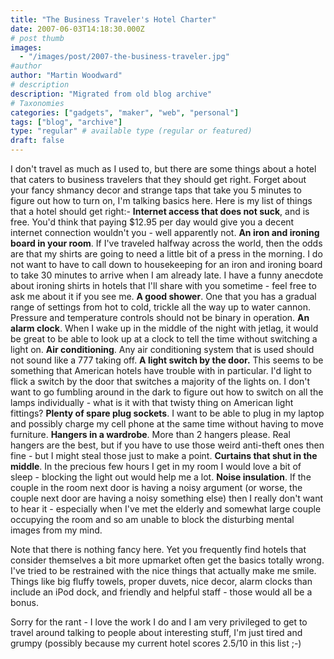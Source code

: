 ```yaml
---
title: "The Business Traveler's Hotel Charter"
date: 2007-06-03T14:18:30.000Z
# post thumb
images:
  - "/images/post/2007-the-business-traveler.jpg"
#author
author: "Martin Woodward"
# description
description: "Migrated from old blog archive"
# Taxonomies
categories: ["gadgets", "maker", "web", "personal"]
tags: ["blog", "archive"]
type: "regular" # available type (regular or featured)
draft: false
---
```


I don't travel as much as I used to, but there are some things about a hotel that caters to business travelers that they should get right. Forget about your fancy shmancy decor and strange taps that take you 5 minutes to figure out how to turn on, I'm talking basics here. Here is my list of things that a hotel should get right:- **Internet access that does not suck**, and is free. You'd think that paying $12.95 per day would give you a decent internet connection wouldn't you - well apparently not. **An iron and ironing board in your room**. If I've traveled halfway across the world, then the odds are that my shirts are going to need a little bit of a press in the morning. I do not want to have to call down to housekeeping for an iron and ironing board to take 30 minutes to arrive when I am already late. I have a funny anecdote about ironing shirts in hotels that I'll share with you sometime - feel free to ask me about it if you see me. **A good shower**. One that you has a gradual range of settings from hot to cold, trickle all the way up to water cannon. Pressure and temperature controls should not be binary in operation. **An alarm clock**. When I wake up in the middle of the night with jetlag, it would be great to be able to look up at a clock to tell the time without switching a light on. **Air conditioning**. Any air conditioning system that is used should not sound like a 777 taking off. **A light switch by the door.** This seems to be something that American hotels have trouble with in particular. I'd light to flick a switch by the door that switches a majority of the lights on. I don't want to go fumbling around in the dark to figure out how to switch on all the lamps individually - what is it with that twisty thing on American light fittings? **Plenty of spare plug sockets**. I want to be able to plug in my laptop and possibly charge my cell phone at the same time without having to move furniture. **Hangers in a wardrobe**. More than 2 hangers please. Real hangers are the best, but if you have to use those weird anti-theft ones then fine - but I might steal those just to make a point. **Curtains that shut in the middle**. In the precious few hours I get in my room I would love a bit of sleep - blocking the light out would help me a lot. **Noise insulation**. If the couple in the room next door is having a noisy argument (or worse, the couple next door are having a noisy something else) then I really don't want to hear it - especially when I've met the elderly and somewhat large couple occupying the room and so am unable to block the disturbing mental images from my mind.

Note that there is nothing fancy here. Yet you frequently find hotels that consider themselves a bit more upmarket often get the basics totally wrong. I've tried to be restrained with the nice things that actually make me smile. Things like big fluffy towels, proper duvets, nice decor, alarm clocks than include an iPod dock, and friendly and helpful staff - those would all be a bonus.

Sorry for the rant - I love the work I do and I am very privileged to get to travel around talking to people about interesting stuff, I'm just tired and grumpy (possibly because my current hotel scores 2.5/10 in this list ;-)
